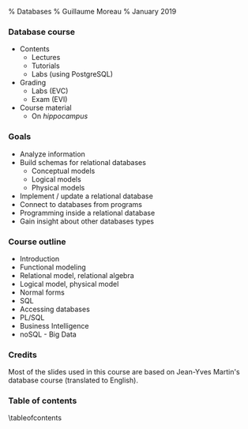 % Databases
% Guillaume Moreau
% January 2019

### Database course

- Contents
  - Lectures
  - Tutorials
  - Labs (using PostgreSQL)
- Grading
  - Labs (EVC)
  - Exam (EVI)
- Course material
  - On *hippocampus*

### Goals

- Analyze information
- Build schemas for relational databases
  - Conceptual models
  - Logical models
  - Physical models
- Implement / update a relational database
- Connect to databases from programs
- Programming inside a relational database
- Gain insight about other databases types

### Course outline

- Introduction
- Functional modeling
- Relational model, relational algebra
- Logical model, physical model
- Normal forms
- SQL
- Accessing databases
- PL/SQL
- Business Intelligence
- noSQL - Big Data

### Credits

Most of the slides used in this course are based on Jean-Yves Martin's database course (translated to English).

### Table of contents

\tableofcontents
